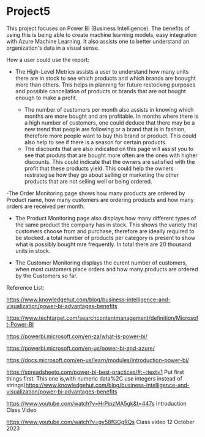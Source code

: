 # Project5

This project focuses on Power BI (Business Intelligence). The benefits of using this is being able to create machine learning models, easy integration with Azure Machine Learning. It also assists one to better understand an organization's data in a visual sense.


How a user could use the report:

- The High-Level Metrics assists a user to understand how many units there are in stock to see which products and which brands are boought more than others. This helps in planning for future restocking purposes and possible cancellation of products or brands that are not bought enough to make a profit.

    - The number of customers per month also assists in knowing which months are more bought and are profitable. In months where there is a high number of customers, one could deduce that there may be a new trend that people are following or a brand that is in fashion, therefore more people want to buy this brand or product. This could also help to see if there is a season for certain products.
    - The discounts that are also indicated on this page will assist you to see that produts that are bought more often are the ones with higher discounts. This could indicate           that the owners are satisfied with the profit that these products yield. This could help the owners restrategise how they go about selling or marketing the other products that are not selling well or being ordered.
 
-The Order Monitoring page shows how many products are ordered by Product name, how many customers are ordering products and how many orders are received per month.

- The Product Monitoring page also displays how many different types of the same product the company has in stock. This shows the variety that customers choose from and purchase, therefore are ideally required to be stocked. a total number of products per category is present to show what is possibly bought mre frequently. In total there are 20 thousand units in stock.

- The Customer Monitoring displays the curent number of customers, when most customers place orders and how many products are ordered by the Customers so far.



Reference List:

https://www.knowledgehut.com/blog/business-intelligence-and-visualization/power-bi-advantages-benefits

https://www.techtarget.com/searchcontentmanagement/definition/Microsoft-Power-BI

https://powerbi.microsoft.com/en-za/what-is-power-bi/

https://powerbi.microsoft.com/en-us/power-bi-and-azure/

https://docs.microsoft.com/en-us/learn/modules/introduction-power-bi/

https://spreadsheeto.com/power-bi-best-practices/#:~:text=1 Put first things first. This one is,with numeric data%2C use integers instead of strings)https://www.knowledgehut.com/blog/business-intelligence-and-visualization/power-bi-advantages-benefits

https://www.youtube.com/watch?v=HrPipzMA5gk&t=447s Introduction Class Video 

https://www.youtube.com/watch?v=gv58fGGgRQs Class video 12 October 2023


